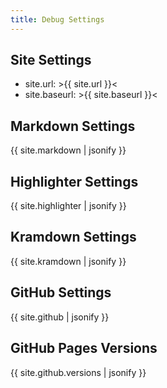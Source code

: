 ```yaml
---
title: Debug Settings
---
```


## Site Settings

- site.url: >{{ site.url }}<
- site.baseurl: >{{ site.baseurl }}<

## Markdown Settings

{{ site.markdown | jsonify }}

## Highlighter Settings

{{ site.highlighter | jsonify }}

## Kramdown Settings

{{ site.kramdown | jsonify }}

## GitHub Settings

{{ site.github | jsonify }}

## GitHub Pages Versions

{{ site.github.versions | jsonify }}

